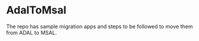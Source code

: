 # AdalToMsal

The repo has sample migration apps and steps to be followed to move them from ADAL to MSAL.
